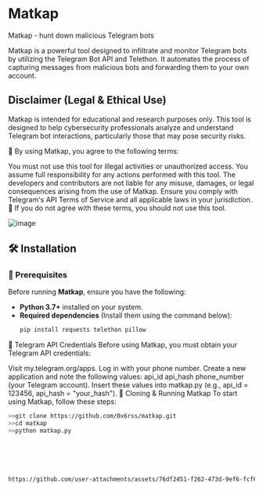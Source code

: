 # Matkap  
Matkap - hunt down malicious Telegram bots  


Matkap is a powerful tool designed to infiltrate and monitor Telegram bots by utilizing the Telegram Bot API and Telethon. It automates the process of capturing messages from malicious bots and forwarding them to your own account.
<br>
## Disclaimer (Legal & Ethical Use)
Matkap is intended for educational and research purposes only. This tool is designed to help cybersecurity professionals analyze and understand Telegram bot interactions, particularly those that may pose security risks.

🔹 By using Matkap, you agree to the following terms:

You must not use this tool for illegal activities or unauthorized access.
You assume full responsibility for any actions performed with this tool.
The developers and contributors are not liable for any misuse, damages, or legal consequences arising from the use of Matkap.
Ensure you comply with Telegram's API Terms of Service and all applicable laws in your jurisdiction.
📌 If you do not agree with these terms, you should not use this tool.



![image](https://github.com/user-attachments/assets/9c0bb952-8fe9-4d9d-8c67-96728649f43b)



## 🛠 Installation  

### 🔹 Prerequisites  
Before running **Matkap**, ensure you have the following:  

- **Python 3.7+** installed on your system.  
- **Required dependencies** (Install them using the command below):  
  ```bash
  pip install requests telethon pillow
🔹 Telegram API Credentials
Before using Matkap, you must obtain your Telegram API credentials:

Visit my.telegram.org/apps.
Log in with your phone number.
Create a new application and note the following values:
api_id
api_hash
phone_number (your Telegram account).
Insert these values into matkap.py (e.g., api_id = 123456, api_hash = "your_hash").
🔹 Cloning & Running Matkap
To start using Matkap, follow these steps:








```bash
>>git clone https://github.com/0x6rss/matkap.git  
>>cd matkap  
>>python matkap.py






https://github.com/user-attachments/assets/76df2451-f262-473d-9ef6-fcf6352dda5a




